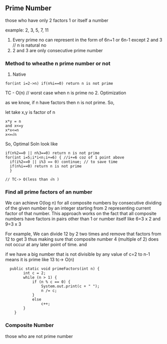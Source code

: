 ## Prime Number

those who have only 2 factors 1 or itself a number

example: 2, 3, 5, 7, 11

1. Every prime no can represent in the form of 6n+1 or 6n-1 except 2 and 3 // n is natural no
2. 2 and 3 are only consecutive prime number

### Method to wheathe n prime number or not

1. Native
```
for(int i=2->n) if(n%i==0) return n is not prime
```
TC - O(n) // worst case when n is prime no
2. Optimization

as we know, if n have factors then n is not prime. So,

let take x,y is factor of n
```
x*y = n
and x<=y
x*x<=n
x<=√n
```
So, Optimal Soln look like
```
if(n%2==0 || n%3==0) return n is not prime
for(int i=5;i*i<n;i+=6) { //i+=6 coz of 1 point above
  if(i%2==0 || i%3 == 0) continue; // to save time
  if(n%i==0) return n is not prime
  }

// TC-> O(less than √n )
```

### Find all prime factors of an number
We can achieve O(log n) for all composite numbers by consecutive dividing of the given number by an integer starting from 2 representing current factor of that number. This approach works on the fact that all composite numbers have factors in pairs other than 1 or number itself like 6=3 x 2 and 9=3 x 3

For example, We can divide 12 by 2 two times and remove that factors from 12 to get 3 thus making sure that composite number 4 (multiple of 2) does not occur at any later point of time.
and 

if we have a big number that is not divisible by any value of c=2 to n-1 means it is prime like 13 tc-> O(n)
 

```
  public static void primeFactors(int n) {
        int c = 2;
        while (n > 1) {
            if (n % c == 0) {
                System.out.print(c + " ");
                n /= c;
            }
            else
                c++;
        }
    }
```


### Composite Number 
those who are not prime number
